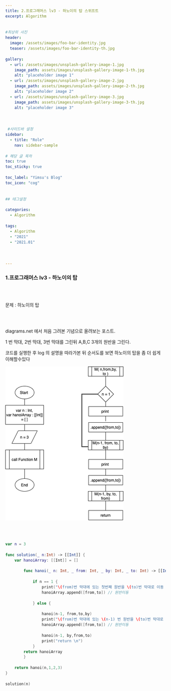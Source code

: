 ```yaml
---
title: 2.프로그래머스 lv3 - 하노이의 탑 스위프트
excerpt: Algorithm


#최상위 사진
header:
  image: /assets/images/foo-bar-identity.jpg
  teaser: /assets/images/foo-bar-identity-th.jpg

gallery:
  - url: /assets/images/unsplash-gallery-image-1.jpg
    image_path: assets/images/unsplash-gallery-image-1-th.jpg
    alt: "placeholder image 1"
  - url: /assets/images/unsplash-gallery-image-2.jpg
    image_path: assets/images/unsplash-gallery-image-2-th.jpg
    alt: "placeholder image 2"
  - url: /assets/images/unsplash-gallery-image-3.jpg
    image_path: assets/images/unsplash-gallery-image-3-th.jpg
    alt: "placeholder image 3"
    


 #사이드바 설정 
sidebar:
  - title: "Role"
    nav: sidebar-sample

# 해당 글 목차
toc: true
toc_sticky: true

toc_label: "Yimsu's Blog"
toc_icon: "cog"


## 테그설정

categories:
  - Algorithm

tags:
  - Algorithm
  - "2021"
  - "2021.01"



---
```


### 1.프로그래머스 lv3 - 하노이의 탑

<br/>
<br/>

문제 : 하노이의 탑

<br/>
<br/>

diagrams.net 에서 처음 그려본 기념으로 올려보는 포스트.
<br/>

1 번 막대, 2번 막대, 3번 막대를 그린뒤
A,B,C 3개의 원반을 그린다.
<br/>

코드를 실행한 후 log 의 설명을 따라가본 뒤
순서도를 보면 하노이의 탑을 좀 더 쉽게 이해할수있다 
<br/>

![image](/assets/images/computervision/tower.png)

<br/>



```swift

var n = 3

func solution(_ n:Int) -> [[Int]] {
    var hanoiArray: [[Int]] = []
    
        func hanoi(_ n: Int, _ from: Int, _ by: Int, _ to: Int) -> [[Int]] {
            
            if n == 1 {
                print("\(from)번 막대에 있는 첫번째 원반을 \(to)번 막대로 이동 ( 이 원판은 다음 이동될때 \(by)번 막대에 쌓인것 마킹)-1 실제이동 ")
                hanoiArray.append([from,to]) // 원반이동
                
            } else {
                
                hanoi(n-1, from,to,by)
                print("\(from)번 막대에 있는 \(n-1) 번 원반을 \(to)번 막대로 이동 ( 이 원판은 다음 이동될때 \(by)번 막대에 쌓인것 마킹)-2 실제이동 ")
                hanoiArray.append([from,to]) // 원반이동
            
                hanoi(n-1, by,from,to)
                print("return \n")
            }
        return hanoiArray
        }

    return hanoi(n,1,2,3)
}

solution(n)



```